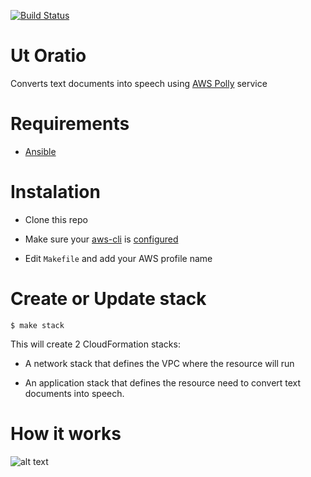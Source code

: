 [![Build Status](https://travis-ci.org/ricardosllm/utoratio.svg?branch=master)](https://travis-ci.org/ricardosllm/utoratio)

# Ut Oratio

Converts text documents into speech using [AWS Polly](https://aws.amazon.com/polly/) service

# Requirements

- [Ansible](https://www.ansible.com/)

# Instalation

- Clone this repo

- Make sure your [aws-cli](aws.amazon.com/cli) is [configured](http://docs.aws.amazon.com/cli/latest/userguide/cli-chap-getting-started.html)

- Edit `Makefile` and add your AWS profile name

# Create or Update stack

`$ make stack`

This will create 2 CloudFormation stacks:

- A network stack that defines the VPC where the resource will run

- An application stack that defines the resource need to convert text documents into speech.

# How it works

![alt text](https://d2908q01vomqb2.cloudfront.net/f1f836cb4ea6efb2a0b1b99f41ad8b103eff4b59/2017/05/04/Polly_Audiobooks_1.gif)
